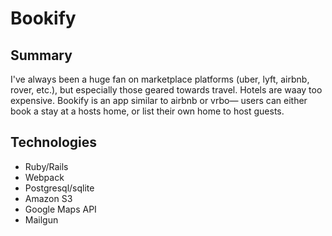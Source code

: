 # Bookify

## Summary

I've always been a huge fan on marketplace platforms (uber, lyft, airbnb, rover, etc.), but especially those geared towards travel. Hotels are waay too expensive.
Bookify is an app similar to airbnb or vrbo— users can either book a stay at a hosts home, or list their own home to host guests.

## Technologies

- Ruby/Rails
- Webpack
- Postgresql/sqlite
- Amazon S3
- Google Maps API
- Mailgun
